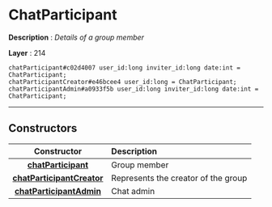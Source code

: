 # ChatParticipant

**Description** : *Details of a group member*

**Layer** : 214

```tl
chatParticipant#c02d4007 user_id:long inviter_id:long date:int = ChatParticipant;
chatParticipantCreator#e46bcee4 user_id:long = ChatParticipant;
chatParticipantAdmin#a0933f5b user_id:long inviter_id:long date:int = ChatParticipant;
```

---

## Constructors

| Constructor | Description |
| :---: | :--- |
| [**chatParticipant**](constructor/chatParticipant) | Group member |
| [**chatParticipantCreator**](constructor/chatParticipantCreator) | Represents the creator of the group |
| [**chatParticipantAdmin**](constructor/chatParticipantAdmin) | Chat admin |
